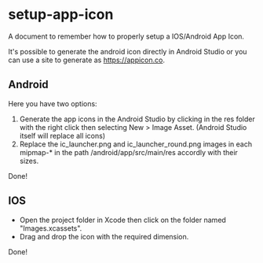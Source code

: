 # setup-app-icon

A document to remember how to properly setup a IOS/Android App Icon.

It's possible to generate the android icon directly in Android Studio or you can use a site to generate as https://appicon.co.

## Android

Here you have two options:

1. Generate the app icons in the Android Studio by clicking in the res folder with the right click then selecting New > Image Asset. (Android Studio itself will replace all icons)
2. Replace the ic_launcher.png and ic_launcher_round.png images in each mipmap-\* in the path /android/app/src/main/res accordly with their sizes.

Done!

## IOS

- Open the project folder in Xcode then click on the folder named "Images.xcassets".
- Drag and drop the icon with the required dimension.

Done!
